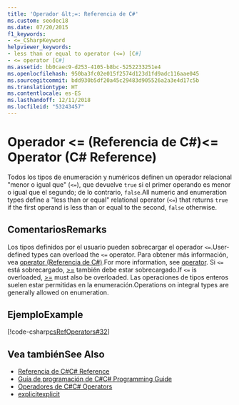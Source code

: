 ```yaml
---
title: 'Operador &lt;=: Referencia de C#'
ms.custom: seodec18
ms.date: 07/20/2015
f1_keywords:
- <=_CSharpKeyword
helpviewer_keywords:
- less than or equal to operator (<=) [C#]
- <= operator [C#]
ms.assetid: bb0caec9-d253-4105-b8bc-5252233251e4
ms.openlocfilehash: 950ba3fc02e015f2574d123d1fd9adc116aae045
ms.sourcegitcommit: bdd930b5df20a45c29483d905526a2a3e4d17c5b
ms.translationtype: HT
ms.contentlocale: es-ES
ms.lasthandoff: 12/11/2018
ms.locfileid: "53243457"
---
```

# <a name="lt-operator-c-reference"></a><span data-ttu-id="26215-102">Operador &lt;= (Referencia de C#)</span><span class="sxs-lookup"><span data-stu-id="26215-102">&lt;= Operator (C# Reference)</span></span>
<span data-ttu-id="26215-103">Todos los tipos de enumeración y numéricos definen un operador relacional "menor o igual que" (`<=`), que devuelve `true` si el primer operando es menor o igual que el segundo; de lo contrario, `false`.</span><span class="sxs-lookup"><span data-stu-id="26215-103">All numeric and enumeration types define a "less than or equal" relational operator (`<=`) that returns `true` if the first operand is less than or equal to the second, `false` otherwise.</span></span>  
  
## <a name="remarks"></a><span data-ttu-id="26215-104">Comentarios</span><span class="sxs-lookup"><span data-stu-id="26215-104">Remarks</span></span>  
 <span data-ttu-id="26215-105">Los tipos definidos por el usuario pueden sobrecargar el operador `<=`.</span><span class="sxs-lookup"><span data-stu-id="26215-105">User-defined types can overload the `<=` operator.</span></span> <span data-ttu-id="26215-106">Para obtener más información, vea [operator (Referencia de C#)](../../../csharp/language-reference/keywords/operator.md).</span><span class="sxs-lookup"><span data-stu-id="26215-106">For more information, see [operator](../../../csharp/language-reference/keywords/operator.md).</span></span> <span data-ttu-id="26215-107">Si `<=` está sobrecargado, [>=](../../../csharp/language-reference/operators/greater-than-equal-operator.md) también debe estar sobrecargado.</span><span class="sxs-lookup"><span data-stu-id="26215-107">If `<=` is overloaded, [>=](../../../csharp/language-reference/operators/greater-than-equal-operator.md) must also be overloaded.</span></span> <span data-ttu-id="26215-108">Las operaciones de tipos enteros suelen estar permitidas en la enumeración.</span><span class="sxs-lookup"><span data-stu-id="26215-108">Operations on integral types are generally allowed on enumeration.</span></span>  
  
## <a name="example"></a><span data-ttu-id="26215-109">Ejemplo</span><span class="sxs-lookup"><span data-stu-id="26215-109">Example</span></span>  
 [!code-csharp[csRefOperators#32](../../../csharp/language-reference/operators/codesnippet/CSharp/less-than-equal-operator_1.cs)]  
  
## <a name="see-also"></a><span data-ttu-id="26215-110">Vea también</span><span class="sxs-lookup"><span data-stu-id="26215-110">See Also</span></span>

- [<span data-ttu-id="26215-111">Referencia de C#</span><span class="sxs-lookup"><span data-stu-id="26215-111">C# Reference</span></span>](../../../csharp/language-reference/index.md)  
- [<span data-ttu-id="26215-112">Guía de programación de C#</span><span class="sxs-lookup"><span data-stu-id="26215-112">C# Programming Guide</span></span>](../../../csharp/programming-guide/index.md)  
- [<span data-ttu-id="26215-113">Operadores de C#</span><span class="sxs-lookup"><span data-stu-id="26215-113">C# Operators</span></span>](../../../csharp/language-reference/operators/index.md)  
- [<span data-ttu-id="26215-114">explicit</span><span class="sxs-lookup"><span data-stu-id="26215-114">explicit</span></span>](../../../csharp/language-reference/keywords/explicit.md)
